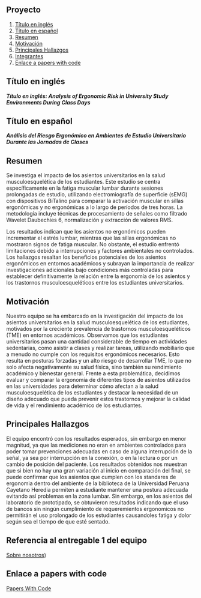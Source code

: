 ## Proyecto
1. [Título en inglés](#t1)
2. [Título en español](#t2)
3. [Resumen](#t3)
4. [Motivación](#t4)
5. [Principales Hallazgos](#t5)
6. [Integrantes](#t6)
7. [Enlace a papers with code](#t7)

## **Título en inglés** <a name = "t1"></a>
***Título en inglés: Analysis of Ergonomic Risk in University Study Environments During Class Days***

## **Título en español** <a name = "t2"></a>
***Análisis del Riesgo Ergonómico en Ambientes de Estudio Universitario Durante las Jornadas de Clases***

## **Resumen** <a name = "t3"></a>
Se investiga el impacto de los asientos universitarios en la salud musculoesquelética de los estudiantes. Este estudio se centra específicamente en la fatiga muscular lumbar durante sesiones prolongadas de estudio, utilizando electromiografía de superficie (sEMG) con dispositivos BiTalino para comparar la activación muscular en sillas ergonómicas y no ergonómicas a lo largo de períodos de tres horas. La metodología incluye técnicas de procesamiento de señales como filtrado Wavelet Daubechies 6, normalización y extracción de valores RMS.

Los resultados indican que los asientos no ergonómicos pueden incrementar el estrés lumbar, mientras que las sillas ergonómicas no mostraron signos de fatiga muscular. No obstante, el estudio enfrentó limitaciones debido a interrupciones y factores ambientales no controlados. Los hallazgos resaltan los beneficios potenciales de los asientos ergonómicos en entornos académicos y subrayan la importancia de realizar investigaciones adicionales bajo condiciones más controladas para establecer definitivamente la relación entre la ergonomía de los asientos y los trastornos musculoesqueléticos entre los estudiantes universitarios.

## **Motivación** <a name = "t4"></a>
Nuestro equipo se ha embarcado en la investigación del impacto de los asientos universitarios en la salud musculoesquelética de los estudiantes, motivados por la creciente prevalencia de trastornos musculoesqueléticos (TME) en entornos académicos. Observamos que los estudiantes universitarios pasan una cantidad considerable de tiempo en actividades sedentarias, como asistir a clases y realizar tareas, utilizando mobiliario que a menudo no cumple con los requisitos ergonómicos necesarios. Esto resulta en posturas forzadas y un alto riesgo de desarrollar TME, lo que no solo afecta negativamente su salud física, sino también su rendimiento académico y bienestar general. Frente a esta problemática, decidimos evaluar y comparar la ergonomía de diferentes tipos de asientos utilizados en las universidades para determinar cómo afectan a la salud musculoesquelética de los estudiantes y destacar la necesidad de un diseño adecuado que pueda prevenir estos trastornos y mejorar la calidad de vida y el rendimiento académico de los estudiantes.

## **Principales Hallazgos** <a name = "t5"></a>
El equipo encontró con los resultados esperados, sin embargo en menor magnitud, ya que las mediciones no eran en ambientes controlados para poder tomar prevenciones adecuadas en caso de alguna interrupción de la señal, ya sea por interrupción en la conexión, o en la lectura o por un cambio de posición del paciente. Los resultados obtenidos nos muestran que si bien no hay una gran variación al inicio en comparación del final, se puede confirmar que los asientos que cumplen con los standares de ergonomia dentro del ambiente de la biblioteca de la Universidad Peruana Cayetano Heredia permiten a estudiante mantener una postura adecuada evitando así problemas en la zona lumbar. Sin embargo, en los asientos del laboratorio de prototipado, se obtuvieron resultados indicando que el uso de bancos sin ningún cumplimiento de requeremientos ergonomicos no permitirán el uso prolongado de los estudiantes causandoles fatiga y dolor según sea el tiempo de que esté sentado.

## **Referencia al entregable 1 del equipo** <a name = "t6"></a>
[Sobre nosotros)](https://github.com/renatog2500/inb_2024_gh12/blob/main/ISB_Informes/L1_SobreNosotros.md) 
## **Enlace a papers with code** <a name = "t7"></a>
[Papers With Code](https://paperswithcode.com/paper/analysis-of-ergonomic-risk-in-university) 


